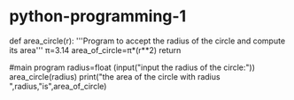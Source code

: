 # python-programming-1


def area_circle(r):
'''Program to accept the radius of the circle and compute its area'''
π=3.14
area_of_circle=π*(r**2)
return

#main program
radius=float (input("input the radius of the circle:"))
area_circle(radius)
print("the area of the circle with radius ",radius,"is",area_of_circle)
